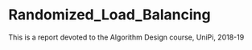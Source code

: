 # Randomized_Load_Balancing
This is a report devoted to the Algorithm Design course, UniPi, 2018-19
